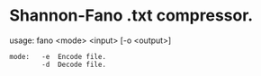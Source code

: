 # Shannon-Fano .txt compressor.

usage: fano \<mode> \<input> [-o \<output>]

	mode:	-e	Encode file.
		    -d	Decode file.
